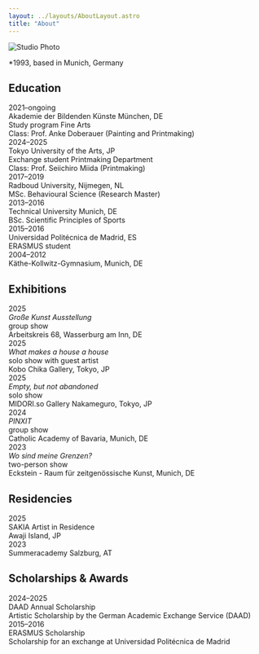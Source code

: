 ```yaml
---
layout: ../layouts/AboutLayout.astro
title: "About"
---
```


![Studio Photo](/assets/personalImages/PG_studio_photo_2025.jpg)

\*1993, based in Munich, Germany  

## Education

<div class="cv-item">
  <div class="cv-year">2021–ongoing</div>
  <div class="cv-content">
    Akademie der Bildenden Künste München, DE<br>
    Study program Fine Arts<br>
    Class: Prof. Anke Doberauer (Painting and Printmaking)
  </div>
</div>

<div class="cv-item">
  <div class="cv-year">2024–2025</div>
  <div class="cv-content">
    Tokyo University of the Arts, JP<br>
    Exchange student Printmaking Department<br>
    Class: Prof. Seiichiro Miida (Printmaking)
  </div>
</div>

<div class="cv-item">
  <div class="cv-year">2017–2019</div>
  <div class="cv-content">
    Radboud University, Nijmegen, NL<br>
    MSc. Behavioural Science (Research Master)
  </div>
</div>

<div class="cv-item">
  <div class="cv-year">2013–2016</div>
  <div class="cv-content">
    Technical University Munich, DE<br>
    BSc. Scientific Principles of Sports
  </div>
</div>

<div class="cv-item">
  <div class="cv-year">2015–2016</div>
  <div class="cv-content">
    Universidad Politécnica de Madrid, ES<br>
    ERASMUS student
  </div>
</div>

<div class="cv-item">
  <div class="cv-year">2004–2012</div>
  <div class="cv-content">
    Käthe-Kollwitz-Gymnasium, Munich, DE
  </div>
</div>

## Exhibitions

<div class="cv-item">
  <div class="cv-year">2025</div>
  <div class="cv-content">
    <em>Große Kunst Ausstellung</em><br>
    <span class="show-type">group show</span><br>
    Arbeitskreis 68, Wasserburg am Inn, DE
  </div>
</div>

<div class="cv-item">
  <div class="cv-year">2025</div>
  <div class="cv-content">
    <em>What makes a house a house</em><br>
    <span class="show-type">solo show with guest artist</span><br>
    Kobo Chika Gallery, Tokyo, JP
  </div>
</div>

<div class="cv-item">
  <div class="cv-year">2025</div>
  <div class="cv-content">
    <em>Empty, but not abandoned</em><br>
    <span class="show-type">solo show</span><br>
    MIDORI.so Gallery Nakameguro, Tokyo, JP
  </div>
</div>

<div class="cv-item">
  <div class="cv-year">2024</div>
  <div class="cv-content">
    <em>PINXIT</em><br>
    <span class="show-type">group show</span><br>
    Catholic Academy of Bavaria, Munich, DE
  </div>
</div>

<div class="cv-item">
  <div class="cv-year">2023</div>
  <div class="cv-content">
    <em>Wo sind meine Grenzen?</em><br>
    <span class="show-type">two-person show</span><br>
    Eckstein - Raum für zeitgenössische Kunst, Munich, DE
  </div>
</div>

## Residencies

<div class="cv-item">
  <div class="cv-year">2025</div>
  <div class="cv-content">
    SAKIA Artist in Residence<br>
    Awaji Island, JP
  </div>
</div>

<div class="cv-item">
  <div class="cv-year">2023</div>
  <div class="cv-content">
    Summeracademy Salzburg, AT
  </div>
</div>

## Scholarships & Awards

<div class="cv-item">
  <div class="cv-year">2024–2025</div>
  <div class="cv-content">
    DAAD Annual Scholarship<br>
    Artistic Scholarship by the German Academic Exchange Service (DAAD)
  </div>
</div>

<div class="cv-item">
  <div class="cv-year">2015–2016</div>
  <div class="cv-content">
    ERASMUS Scholarship<br>
    Scholarship for an exchange at Universidad Politécnica de Madrid
  </div>
</div>
